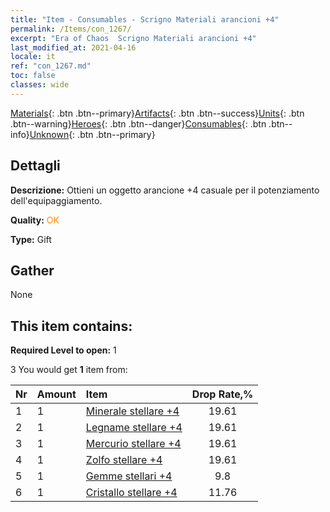```yaml
---
title: "Item - Consumables - Scrigno Materiali arancioni +4"
permalink: /Items/con_1267/
excerpt: "Era of Chaos  Scrigno Materiali arancioni +4"
last_modified_at: 2021-04-16
locale: it
ref: "con_1267.md"
toc: false
classes: wide
---
```

 [Materials](/it/Items/){: .btn .btn--primary}[Artifacts](/it/Items/Artifacts/){: .btn .btn--success}[Units](/it/Items/Units/){: .btn .btn--warning}[Heroes](/it/Items/Heroes/){: .btn .btn--danger}[Consumables](/it/Items/Consumables/){: .btn .btn--info}[Unknown](/it/Items/Unknown/){: .btn .btn--primary}

## Dettagli
 **Descrizione:** Ottieni un oggetto arancione +4 casuale per il potenziamento dell'equipaggiamento.

 **Quality:** <span style="color: #FF8C00">OK</span>

 **Type:** Gift

## Gather

  None

## This item contains:

 **Required Level to open:** 1

 3 You would get **1** item  from:

  | Nr | Amount |     Item    | Drop Rate,% |
  |:---|:-------|:------------|:---------:|
  | 1 | 1 | [Minerale stellare +4](/it/Items/mat_89/) | 19.61 | 
  | 2 | 1 | [Legname stellare +4](/it/Items/mat_90/) | 19.61 | 
  | 3 | 1 | [Mercurio stellare +4](/it/Items/mat_91/) | 19.61 | 
  | 4 | 1 | [Zolfo stellare +4](/it/Items/mat_92/) | 19.61 | 
  | 5 | 1 | [Gemme stellari +4](/it/Items/mat_93/) | 9.8 | 
  | 6 | 1 | [Cristallo stellare +4](/it/Items/mat_94/) | 11.76 | 
